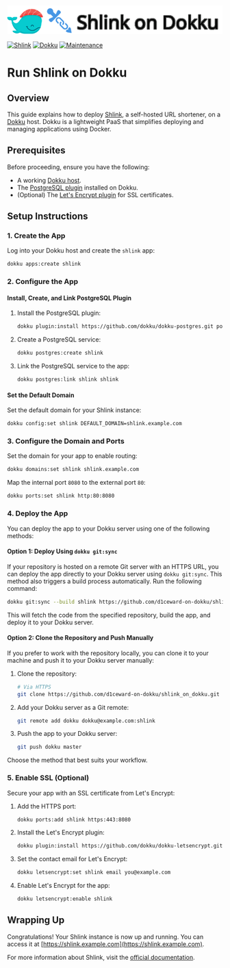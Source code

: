 ![](.github/images/repo_header.png)

[![Shlink](https://img.shields.io/badge/Shlink-4.5.2-blue.svg)](https://github.com/shlinkio/shlink/releases/tag/v4.5.2)
[![Dokku](https://img.shields.io/badge/Dokku-Repo-blue.svg)](https://github.com/dokku/dokku)
[![Maintenance](https://img.shields.io/badge/Maintained%3F-yes-green.svg)](https://github.com/d1ceward-on-dokku/shlink_on_dokku/graphs/commit-activity)

# Run Shlink on Dokku

## Overview

This guide explains how to deploy [Shlink](https://shlink.io/), a self-hosted URL shortener, on a [Dokku](http://dokku.viewdocs.io/dokku/) host. Dokku is a lightweight PaaS that simplifies deploying and managing applications using Docker.

## Prerequisites

Before proceeding, ensure you have the following:

- A working [Dokku host](http://dokku.viewdocs.io/dokku/getting-started/installation/).
- The [PostgreSQL plugin](https://github.com/dokku/dokku-postgres) installed on Dokku.
- (Optional) The [Let's Encrypt plugin](https://github.com/dokku/dokku-letsencrypt) for SSL certificates.

## Setup Instructions

### 1. Create the App

Log into your Dokku host and create the `shlink` app:

```bash
dokku apps:create shlink
```

### 2. Configure the App

#### Install, Create, and Link PostgreSQL Plugin

1. Install the PostgreSQL plugin:

    ```bash
    dokku plugin:install https://github.com/dokku/dokku-postgres.git postgres
    ```

2. Create a PostgreSQL service:

    ```bash
    dokku postgres:create shlink
    ```

3. Link the PostgreSQL service to the app:

    ```bash
    dokku postgres:link shlink shlink
    ```

#### Set the Default Domain

Set the default domain for your Shlink instance:

```bash
dokku config:set shlink DEFAULT_DOMAIN=shlink.example.com
```

### 3. Configure the Domain and Ports

Set the domain for your app to enable routing:

```bash
dokku domains:set shlink shlink.example.com
```

Map the internal port `8080` to the external port `80`:
```bash
dokku ports:set shlink http:80:8080
```

### 4. Deploy the App

You can deploy the app to your Dokku server using one of the following methods:

#### Option 1: Deploy Using `dokku git:sync`

If your repository is hosted on a remote Git server with an HTTPS URL, you can deploy the app directly to your Dokku server using `dokku git:sync`. This method also triggers a build process automatically. Run the following command:

```bash
dokku git:sync --build shlink https://github.com/d1ceward-on-dokku/shlink_on_dokku.git
```

This will fetch the code from the specified repository, build the app, and deploy it to your Dokku server.

#### Option 2: Clone the Repository and Push Manually

If you prefer to work with the repository locally, you can clone it to your machine and push it to your Dokku server manually:

1. Clone the repository:

    ```bash
    # Via HTTPS
    git clone https://github.com/d1ceward-on-dokku/shlink_on_dokku.git
    ```

2. Add your Dokku server as a Git remote:

    ```bash
    git remote add dokku dokku@example.com:shlink
    ```

3. Push the app to your Dokku server:

    ```bash
    git push dokku master
    ```

Choose the method that best suits your workflow.

### 5. Enable SSL (Optional)

Secure your app with an SSL certificate from Let's Encrypt:

1. Add the HTTPS port:

     ```bash
     dokku ports:add shlink https:443:8080
     ```

2. Install the Let's Encrypt plugin:

    ```bash
    dokku plugin:install https://github.com/dokku/dokku-letsencrypt.git
    ```

3. Set the contact email for Let's Encrypt:

    ```bash
    dokku letsencrypt:set shlink email you@example.com
    ```

4. Enable Let's Encrypt for the app:

    ```bash
    dokku letsencrypt:enable shlink
    ```

## Wrapping Up

Congratulations! Your Shlink instance is now up and running. You can access it at [https://shlink.example.com](https://shlink.example.com).

For more information about Shlink, visit the [official documentation](https://shlink.io/documentation/).
